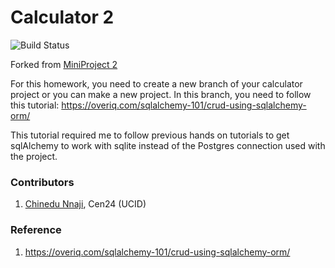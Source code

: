 # **Calculator 2**

![Build Status](https://travis-ci.org/cen24/Calculator2.svg?branch=master)

Forked from [MiniProject 2](https://github.com/cen24/miniproject2)

For this homework, you need to create a new branch of your calculator project or you can make a new project. In this branch, you need to follow this tutorial: https://overiq.com/sqlalchemy-101/crud-using-sqlalchemy-orm/

This tutorial required me to follow previous hands on tutorials to get sqlAlchemy to work with sqlite instead of the Postgres connection used with the project.  


### Contributors
1. [Chinedu Nnaji](https://www.linkedin.com/in/chinedunnaji/), Cen24 (UCID)


### Reference
1. https://overiq.com/sqlalchemy-101/crud-using-sqlalchemy-orm/
